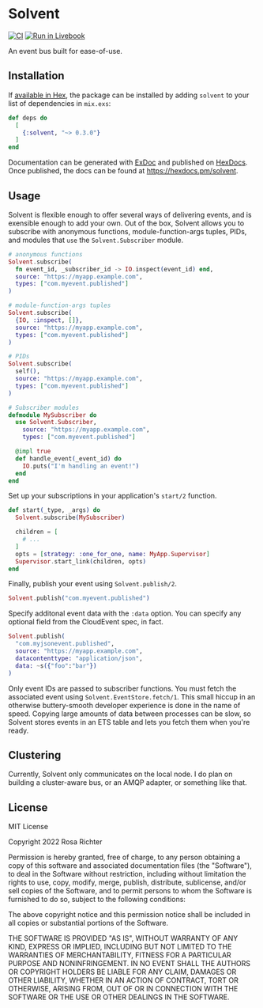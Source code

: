 <!--
SPDX-License-Identifier: MIT
-->

# Solvent

[![CI](https://github.com/Cantido/solvent/actions/workflows/elixir.yml/badge.svg)](https://github.com/Cantido/solvent/actions/workflows/elixir.yml)
[![Run in Livebook](https://livebook.dev/badge/v1/blue.svg)](https://livebook.dev/run?url=https%3A%2F%2Fgithub.com%2FCantido%2Fsolvent%2Fblob%2Fmain%2Fguides%2Fgetting-started.livemd)

An event bus built for ease-of-use.

## Installation

If [available in Hex](https://hex.pm/docs/publish), the package can be installed
by adding `solvent` to your list of dependencies in `mix.exs`:

```elixir
def deps do
  [
    {:solvent, "~> 0.3.0"}
  ]
end
```

Documentation can be generated with [ExDoc](https://github.com/elixir-lang/ex_doc)
and published on [HexDocs](https://hexdocs.pm). Once published, the docs can
be found at <https://hexdocs.pm/solvent>.

## Usage

Solvent is flexible enough to offer several ways of delivering events,
and is exensible enough to add your own.
Out of the box, Solvent allows you to subscribe with anonymous functions, module-function-args tuples, PIDs,
and modules that `use` the `Solvent.Subscriber` module.

```elixir
# anonymous functions
Solvent.subscribe(
  fn event_id, _subscriber_id -> IO.inspect(event_id) end,
  source: "https://myapp.example.com",
  types: ["com.myevent.published"]
)

# module-function-args tuples
Solvent.subscribe(
  {IO, :inspect, []},
  source: "https://myapp.example.com",
  types: ["com.myevent.published"]
)

# PIDs
Solvent.subscribe(
  self(),
  source: "https://myapp.example.com",
  types: ["com.myevent.published"]
)

# Subscriber modules
defmodule MySubscriber do
  use Solvent.Subscriber,
    source: "https://myapp.example.com",
    types: ["com.myevent.published"]

  @impl true
  def handle_event(_event_id) do
    IO.puts("I'm handling an event!")
  end
end
```

Set up your subscriptions in your application's `start/2` function.

```elixir
def start(_type, _args) do
  Solvent.subscribe(MySubscriber)

  children = [
    # ...
  ]
  opts = [strategy: :one_for_one, name: MyApp.Supervisor]
  Supervisor.start_link(children, opts)
end
```

Finally, publish your event using `Solvent.publish/2`.

```elixir
Solvent.publish("com.myevent.published")
```

Specify additonal event data with the `:data` option.
You can specify any optional field from the CloudEvent spec, in fact.

```elixir
Solvent.publish(
  "com.myjsonevent.published",
  source: "https://myapp.example.com",
  datacontenttype: "application/json",
  data: ~s({"foo":"bar"})
)
```

Only event IDs are passed to subscriber functions.
You must fetch the associated event using `Solvent.EventStore.fetch/1`.
This small hiccup in an otherwise buttery-smooth developer experience is done in the name of speed.
Copying large amounts of data between processes can be slow,
so Solvent stores events in an ETS table and lets you fetch them when you're ready.

## Clustering

Currently, Solvent only communicates on the local node.
I do plan on building a cluster-aware bus, or an AMQP adapter, or something like that.

## License

MIT License

Copyright 2022 Rosa Richter

Permission is hereby granted, free of charge, to any person obtaining a copy of
this software and associated documentation files (the "Software"), to deal in
the Software without restriction, including without limitation the rights to
use, copy, modify, merge, publish, distribute, sublicense, and/or sell copies
of the Software, and to permit persons to whom the Software is furnished to do
so, subject to the following conditions:

The above copyright notice and this permission notice shall be included in all
copies or substantial portions of the Software.

THE SOFTWARE IS PROVIDED "AS IS", WITHOUT WARRANTY OF ANY KIND, EXPRESS OR
IMPLIED, INCLUDING BUT NOT LIMITED TO THE WARRANTIES OF MERCHANTABILITY,
FITNESS FOR A PARTICULAR PURPOSE AND NONINFRINGEMENT. IN NO EVENT SHALL THE
AUTHORS OR COPYRIGHT HOLDERS BE LIABLE FOR ANY CLAIM, DAMAGES OR OTHER
LIABILITY, WHETHER IN AN ACTION OF CONTRACT, TORT OR OTHERWISE, ARISING FROM,
OUT OF OR IN CONNECTION WITH THE SOFTWARE OR THE USE OR OTHER DEALINGS IN THE
SOFTWARE.
